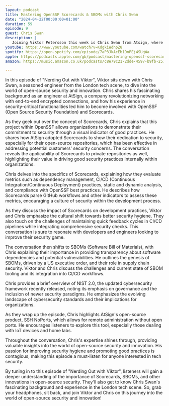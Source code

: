 ```yaml
---
layout: podcast
title: Mastering OpenSSF Scorecards & SBOMs with Chris Swan
date: "2024-04-22T00:00:00+01:00"
duration: 59
episode: 9
guest: Chris Swan
description: |
   Joining Viktor Petersson this week is Chris Swan from Atsign, where they dive into the crucial world of Software Bill of Materials (SBOMs) and OpenSSF Scorecards. Chris sheds light on the essential role these tools play in bolstering open source security, sharing expert insights on dependency management, secure coding practices, and the importance of transparency and trust within the tech industry.
youtube: https://www.youtube.com/watch?v=KdgkiWdhpZ8
spotify: https://open.spotify.com/episode/7aP3JkAcEb1DnPEj4SUgWa
apple: https://podcasts.apple.com/gb/podcast/mastering-openssf-scorecards-sboms-with-chris-swan/id1722663295?i=1000653150910
amazon: https://music.amazon.co.uk/podcasts/c8e79c21-2dde-4597-b9fb-257ecbc2bf29/episodes/d8493f8e-de65-4d1c-9308-5f39e6a9032f/nerding-out-with-viktor-mastering-openssf-scorecards-sboms-with-chris-swan

---
```


In this episode of "Nerding Out with Viktor", Viktor sits down with Chris Swan, a seasoned engineer from the London tech scene, to dive into the world of open-source security and innovation. Chris shares his fascinating background as an engineer at AtSign, a company revolutionizing networking with end-to-end encrypted connections, and how his experience in security-critical functionalities led him to become involved with OpenSSF (Open Source Security Foundation) and Scorecards.

As they geek out over the concept of Scorecards, Chris explains that this project within OpenSSF allows organizations to demonstrate their commitment to security through a visual indicator of good practices. He shares how AtSign adopted Scorecards to show their dedication to security, especially for their open-source repositories, which has been effective in addressing potential customers' security concerns. The conversation reveals the applicability of Scorecards to private repositories as well, highlighting their value in driving good security practices internally within organizations.

Chris delves into the specifics of Scorecards, explaining how they evaluate metrics such as dependency management, CI/CD (Continuous Integration/Continuous Deployment) practices, static and dynamic analysis, and compliance with OpenSSF best practices. He describes how Scorecards parse GitHub workflows and other indicators to assess these metrics, encouraging a culture of security within the development process.

As they discuss the impact of Scorecards on development practices, Viktor and Chris emphasize the cultural shift towards better security hygiene. They also touch on the challenges of maintaining quick feedback cycles in CI/CD pipelines while integrating comprehensive security checks. This conversation is sure to resonate with developers and engineers looking to improve their security game.

The conversation then shifts to SBOMs (Software Bill of Materials), with Chris explaining their importance in providing transparency about software dependencies and potential vulnerabilities. He outlines the genesis of SBOMs, driven by a US executive order, and their role in supply chain security. Viktor and Chris discuss the challenges and current state of SBOM tooling and its integration into CI/CD workflows.

Chris provides a brief overview of NIST 2.0, the updated cybersecurity framework recently released, noting its emphasis on governance and the inclusion of newer security paradigms. He emphasizes the evolving landscape of cybersecurity standards and their implications for organizations.

As they wrap up the episode, Chris highlights AtSign's open-source product, SSH NoPorts, which allows for remote administration without open ports. He encourages listeners to explore this tool, especially those dealing with IoT devices and home labs.

Throughout the conversation, Chris's expertise shines through, providing valuable insights into the world of open-source security and innovation. His passion for improving security hygiene and promoting good practices is contagious, making this episode a must-listen for anyone interested in tech security.

By tuning in to this episode of "Nerding Out with Viktor", listeners will gain a deeper understanding of the importance of Scorecards, SBOMs, and other innovations in open-source security. They'll also get to know Chris Swan's fascinating background and experience in the London tech scene. So, grab your headphones, sit back, and join Viktor and Chris on this journey into the world of open-source security and innovation!